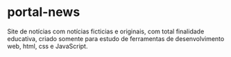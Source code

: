 # portal-news
Site de notícias com notícias ficticias e originais, com total finalidade educativa, criado somente para estudo de ferramentas de desenvolvimento web, html, css e JavaScript.
